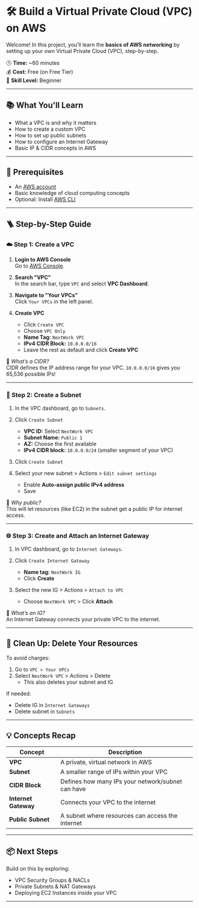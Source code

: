 # 🛠️ Build a Virtual Private Cloud (VPC) on AWS

Welcome! In this project, you’ll learn the **basics of AWS networking** by setting up your own Virtual Private Cloud (VPC), step-by-step.

🕒 **Time:** ~60 minutes  
💰 **Cost:** Free (on Free Tier)  
🌱 **Skill Level:** Beginner

---

## 📚 What You'll Learn

- What a VPC is and why it matters
- How to create a custom VPC
- How to set up public subnets
- How to configure an Internet Gateway
- Basic IP & CIDR concepts in AWS

---

## 🧰 Prerequisites

- An [AWS account](https://aws.amazon.com/)
- Basic knowledge of cloud computing concepts
- Optional: Install [AWS CLI](https://docs.aws.amazon.com/cli/latest/userguide/getting-started-install.html)

---

## 🪜 Step-by-Step Guide

### ☁️ Step 1: Create a VPC

1. **Login to AWS Console**  
   Go to [AWS Console](https://console.aws.amazon.com/).

2. **Search "VPC"**  
   In the search bar, type `VPC` and select **VPC Dashboard**.

3. **Navigate to "Your VPCs"**  
   Click `Your VPCs` in the left panel.

4. **Create VPC**
   - Click `Create VPC`
   - Choose `VPC Only`
   - **Name Tag:** `NextWork VPC`
   - **IPv4 CIDR Block:** `10.0.0.0/16`
   - Leave the rest as default and click **Create VPC**

🧠 *What’s a CIDR?*  
CIDR defines the IP address range for your VPC. `10.0.0.0/16` gives you 65,536 possible IPs!

---

### 🧱 Step 2: Create a Subnet

1. In the VPC dashboard, go to `Subnets`.

2. Click `Create Subnet`
   - **VPC ID:** Select `NextWork VPC`
   - **Subnet Name:** `Public 1`
   - **AZ:** Choose the first available
   - **IPv4 CIDR block:** `10.0.0.0/24` (smaller segment of your VPC)

3. Click `Create Subnet`

4. Select your new subnet > Actions > `Edit subnet settings`
   - Enable **Auto-assign public IPv4 address**
   - Save

📘 *Why public?*  
This will let resources (like EC2) in the subnet get a public IP for internet access.

---

### 🌐 Step 3: Create and Attach an Internet Gateway

1. In VPC dashboard, go to `Internet Gateways`.

2. Click `Create Internet Gateway`
   - **Name tag:** `NextWork IG`
   - Click **Create**

3. Select the new IG > Actions > `Attach to VPC`
   - Choose `NextWork VPC` > Click **Attach**

🧠 *What’s an IG?*  
An Internet Gateway connects your private VPC to the internet.

---

## 🧹 Clean Up: Delete Your Resources

To avoid charges:

1. Go to `VPC > Your VPCs`
2. Select `NextWork VPC` > Actions > Delete
   - This also deletes your subnet and IG

If needed:
- Delete IG in `Internet Gateways`
- Delete subnet in `Subnets`

---

## 💡 Concepts Recap

| Concept | Description |
|--------|-------------|
| **VPC** | A private, virtual network in AWS |
| **Subnet** | A smaller range of IPs within your VPC |
| **CIDR Block** | Defines how many IPs your network/subnet can have |
| **Internet Gateway** | Connects your VPC to the internet |
| **Public Subnet** | A subnet where resources can access the internet |

---


## 📦 Next Steps

Build on this by exploring:
- VPC Security Groups & NACLs
- Private Subnets & NAT Gateways
- Deploying EC2 Instances inside your VPC

---

